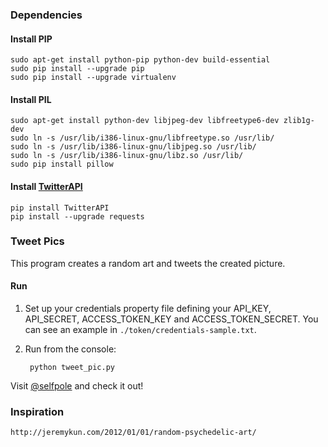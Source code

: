 ### Dependencies

#### Install PIP

    sudo apt-get install python-pip python-dev build-essential
    sudo pip install --upgrade pip
    sudo pip install --upgrade virtualenv


#### Install PIL

	sudo apt-get install python-dev libjpeg-dev libfreetype6-dev zlib1g-dev
	sudo ln -s /usr/lib/i386-linux-gnu/libfreetype.so /usr/lib/
	sudo ln -s /usr/lib/i386-linux-gnu/libjpeg.so /usr/lib/
	sudo ln -s /usr/lib/i386-linux-gnu/libz.so /usr/lib/
	sudo pip install pillow


#### Install [TwitterAPI](https://github.com/geduldig/TwitterAPI)

	pip install TwitterAPI
	pip install --upgrade requests


### Tweet Pics

This program creates a random art and tweets the created picture.


#### Run

1. Set up your credentials property file defining your API_KEY, API_SECRET, ACCESS_TOKEN_KEY
and ACCESS_TOKEN_SECRET. You can see an example in `./token/credentials-sample.txt`.

2. Run from the console:

        python tweet_pic.py


Visit [@selfpole](https://twitter.com/selfpole) and check it out!


### Inspiration

	http://jeremykun.com/2012/01/01/random-psychedelic-art/

